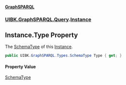 #### [GraphSPARQL](./index.md 'index')
### [UIBK.GraphSPARQL.Query](./UIBK-GraphSPARQL-Query.md 'UIBK.GraphSPARQL.Query').[Instance](./UIBK-GraphSPARQL-Query-Instance.md 'UIBK.GraphSPARQL.Query.Instance')
## Instance.Type Property
The [SchemaType](./UIBK-GraphSPARQL-Types-SchemaType.md 'UIBK.GraphSPARQL.Types.SchemaType') of this [Instance](./UIBK-GraphSPARQL-Query-Instance.md 'UIBK.GraphSPARQL.Query.Instance').  
```csharp
public UIBK.GraphSPARQL.Types.SchemaType Type { get; }
```
#### Property Value
[SchemaType](./UIBK-GraphSPARQL-Types-SchemaType.md 'UIBK.GraphSPARQL.Types.SchemaType')  
